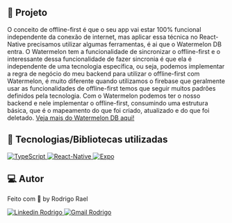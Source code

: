 ## :page_with_curl: Projeto

O conceito de offline-first é que o seu app vai estar 100% funcional independente da conexão de internet, mas aplicar essa técnica no React-Native precisamos utilizar algumas ferramentas, é ai que o Watermelon DB entra. O Watermelon tem a funcionalidade de sincronizar o offline-first e o interessante dessa funcionalidade de fazer sincronia é que ela é independente de uma tecnologia específica, ou seja, podemos implementar a regra de negócio do meu backend para utilizar o offline-first com Watermelon, é muito diferente quando utilizamos o firebase que geralmente usar as funcionalidades de offline-first temos que seguir muitos padrões definidos pela tecnologia.
Com o Watermelon podemos ter o nosso backend e nele implementar o offline-first, consumindo uma estrutura básica, que é o mapeamento do que foi criado, atualizado e do que foi deletado.
[Veja mais do Watermelon DB aqui!](https://github.com/Nozbe/WatermelonDB)

## 🚀 Tecnologias/Bibliotecas utilizadas
  
<a href="https://www.typescriptlang.org/" target="_blank"> <img src="https://img.shields.io/badge/-TypeScript-3178C6?style=flat-square&logo=TypeScript&logoColor=white" alt="TypeScript"> </a>
<a href="https://reactnative.dev/" target="_blank"> <img src="https://img.shields.io/badge/-ReactNative-61DAFB?style=flat-square&logo=React&logoColor=white" alt="React-Native"> </a>
<a href="https://expo.dev/" target="_blank"> <img src="https://img.shields.io/badge/-Expo-32373E?style=flat-square&logo=expo&logoColor=white" alt="Expo"> </a>

## 💻 Autor

Feito com 💜 by Rodrigo Rael

<a href="https://www.linkedin.com/in/rodrigo-rael-a7a4b51a9/" target="_blank"> <img src="https://img.shields.io/badge/-RodrigoRael-blue?style=flat-square&logo=Linkedin&logoColor=white&link=https" alt="Linkedin Rodrigo"> </a>
<a href="https://img.shields.io/badge/-rodrigorael53@gmail.com-c14438?style=flat-square&logo=Gmail&logoColor=white&link=mailto:rodrigorael53@gmail.com" target="_blank"> <img src="https://img.shields.io/badge/-rodrigorael53@gmail.com-c14438?style=flat-square&logo=Gmail&logoColor=white&link=mailto:rodrigorael53@gmail.com" alt="Gmail Rodrigo"> </a>
